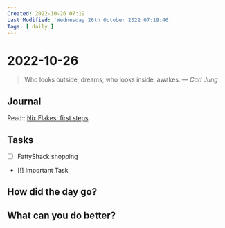 ```yaml
---
Created: 2022-10-26 07:19
Last Modified: 'Wednesday 26th October 2022 07:19:46'
Tags: [ daily ]
---
```

# 2022-10-26
> Who looks outside, dreams, who looks inside, awakes.
> — <cite>Carl Jung</cite>

## Journal

Read:: [Nix Flakes: first steps](https://blog.kubukoz.com/flakes-first-steps/)

## Tasks

- [ ] FattyShack shopping
- [!] Important Task

## How did the day go?



## What can you do better?

